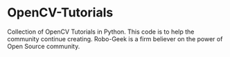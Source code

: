 # OpenCV-Tutorials

Collection of OpenCV Tutorials in Python. This code is to help the community continue creating. 
Robo-Geek is a firm believer on the power of Open Source community.


